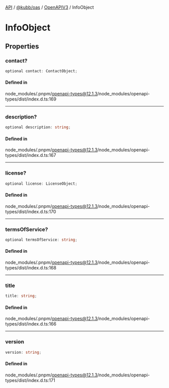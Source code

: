 [API](../../../../../packages.md) / [@kubb/oas](../../../index.md) / [OpenAPIV3](../index.md) / InfoObject

# InfoObject

## Properties

### contact?

```ts
optional contact: ContactObject;
```

#### Defined in

node\_modules/.pnpm/openapi-types@12.1.3/node\_modules/openapi-types/dist/index.d.ts:169

***

### description?

```ts
optional description: string;
```

#### Defined in

node\_modules/.pnpm/openapi-types@12.1.3/node\_modules/openapi-types/dist/index.d.ts:167

***

### license?

```ts
optional license: LicenseObject;
```

#### Defined in

node\_modules/.pnpm/openapi-types@12.1.3/node\_modules/openapi-types/dist/index.d.ts:170

***

### termsOfService?

```ts
optional termsOfService: string;
```

#### Defined in

node\_modules/.pnpm/openapi-types@12.1.3/node\_modules/openapi-types/dist/index.d.ts:168

***

### title

```ts
title: string;
```

#### Defined in

node\_modules/.pnpm/openapi-types@12.1.3/node\_modules/openapi-types/dist/index.d.ts:166

***

### version

```ts
version: string;
```

#### Defined in

node\_modules/.pnpm/openapi-types@12.1.3/node\_modules/openapi-types/dist/index.d.ts:171
